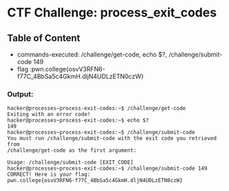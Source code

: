 # CTF Challenge: process_exit_codes

## Table of Content

- commands-executed: /challenge/get-code, echo $?, /challenge/submit-code 149
- flag :pwn.college{osvV3RFN6-f77C_4BbSa5c4GkmH.dljN4UDLzETN0czW}


### Output:
```console
hacker@processes~process-exit-codes:~$ /challenge/get-code 
Exiting with an error code!
hacker@processes~process-exit-codes:~$ echo $?
149
hacker@processes~process-exit-codes:~$ /challenge/submit-code 
You must run /challenge/submit-code with the exit code you retrieved from 
/challenge/get-code as the first argument:

Usage: /challenge/submit-code [EXIT_CODE]
hacker@processes~process-exit-codes:~$ /challenge/submit-code 149
CORRECT! Here is your flag:
pwn.college{osvV3RFN6-f77C_4BbSa5c4GkmH.dljN4UDLzETN0czW}
```
